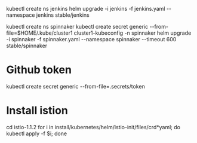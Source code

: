 
kubectl create ns jenkins
helm upgrade -i jenkins -f jenkins.yaml --namespace jenkins stable/jenkins

kubectl create ns spinnaker
kubectl create secret generic --from-file=$HOME/.kube/cluster1 cluster1-kubeconfig -n spinnaker
helm upgrade -i spinnaker -f spinnaker.yaml --namespace spinnaker --timeout 600 stable/spinnaker


# Github token
kubectl create secret generic --from-file=.secrets/token 

# Install istion 
cd istio-1.1.2
for i in install/kubernetes/helm/istio-init/files/crd*yaml; do kubectl apply -f $i; done